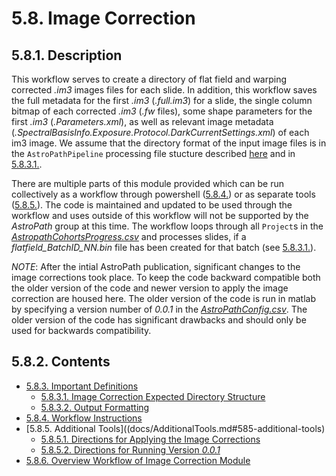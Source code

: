 
# 5.8. Image Correction
## 5.8.1. Description
This workflow serves to create a directory of flat field and warping corrected *.im3* images files for each slide. In addition, this workflow saves the full metadata for the first *.im3* (*.full.im3*) for a slide, the single column bitmap of each corrected *.im3* (*.fw* files), some shape parameters for the first *.im3* (*.Parameters.xml*), as well as relevant image metadata (*.SpectralBasisInfo.Exposure.Protocol.DarkCurrentSettings.xml*) of each im3 image. We assume that the directory format of the input image files is in the ```AstroPathPipeline``` processing file stucture described [here](../../scans/docs/DirectoryOrganization.md#46-directory-organization) and in [5.8.3.1.](docs/ImportantDefinitions.md#5831-flatw-expected-directory-structure). 

There are multiple parts of this module provided which can be run collectively as a workflow through powershell ([5.8.4.](docs/WorkflowInstructions.md#584-workflow-instructions)) or as separate tools ([5.8.5.](docs/AdditionalTools.md#585-additional-tools)). The code is maintained and updated to be used through the workflow and uses outside of this workflow will not be supported by the *AstroPath* group at this time. The workflow loops through all ```Project```s in the [*AstropathCohortsProgress.csv*](../../scans/docs/AstroPathProcessingDirectoryandInitializingProjects.md#451-astropath_processing-directory) and processes slides, if a *flatfield_BatchID_NN.bin* file has been created for that batch (see [5.8.3.1.](docs/ImportantDefinitions.md#5831-flatw-expected-directory-structure)).

*NOTE*: After the intial AstroPath publication, significant changes to the image corrections took place. To keep the code backward compatible both the older version of the code and newer version to apply the image correction are housed here. The older version of the code is run in matlab by specifying a version number of *0.0.1* in the [*AstroPathConfig.csv*](../../scans/docs/AstroPathProcessingDirectoryandInitializingProjects.md#451-astropath_processing-directory). The older version of the code has significant drawbacks and should only be used for backwards compatibility. 

## 5.8.2. Contents
- [5.8.3. Important Definitions](docs/ImportantDefinitions.md#583-important-definitions)
  - [5.8.3.1. Image Correction Expected Directory Structure](docs/ImportantDefinitions.md#5831-image-correction-expected-directory-structure)
  - [5.8.3.2. Output Formatting](docs/ImportantDefinitions.md#5832-output-formatting)
- [5.8.4. Workflow Instructions](docs/WorkflowInstructions.md#584-workflow-instructions)
- [5.8.5. Additional Tools]((docs/AdditionalTools.md#585-additional-tools)
  - [5.8.5.1. Directions for Applying the Image Corrections]()
  - [5.8.5.2. Directions for Running Version *0.0.1*]()
- [5.8.6. Overview Workflow of Image Correction Module](docs/OverviewWorkflowofIm3Tools.md#586-overview-workflow-of-im3tools)

